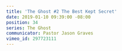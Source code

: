 ```yaml
---
title: 'The Ghost #2 The Best Kept Secret'
date: 2019-01-10 09:39:00 -08:00
position: 34
series: The Ghost
communicator: Pastor Jason Graves
vimeo_id: 297723111
---
```


